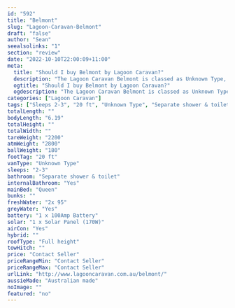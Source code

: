 ```yaml
---
id: "592"
title: "Belmont"
slug: "Lagoon-Caravan-Belmont"
draft: "false"
author: "Sean"
seealsolinks: "1"
section: "review"
date: "2022-10-10T22:00:09+11:00"
meta:
  title: "Should I buy Belmont by Lagoon Caravan?"
  description: "The Lagoon Caravan Belmont is classed as Unknown Type, and sleeps 2-3 people. It is Australian made and comes in at 20 ft. It generally has Separate shower & toilet."
  ogtitle: "Should I buy Belmont by Lagoon Caravan?"
  ogdescription: "The Lagoon Caravan Belmont is classed as Unknown Type, and sleeps 2-3 people. It is Australian made and comes in at 20 ft. It generally has Separate shower & toilet."
categories: ["Lagoon Caravan"]
tags: ["Sleeps 2-3", "20 ft", "Unknown Type", "Separate shower & toilet", "Full height", "Price Unknown", "Australian made"]
totalLength: ""
bodyLength: "6.19"
totalHeight: ""
totalWidth: ""
tareWeight: "2200"
atmWeight: "2800"
ballWeight: "180"
footTag: "20 ft"
vanType: "Unknown Type"
sleeps: "2-3"
bathroom: "Separate shower & toilet"
internalBathroom: "Yes"
mainBed: "Queen"
bunks: ""
freshWater: "2x 95"
greyWater: "Yes"
battery: "1 x 100Amp Battery"
solar: "1 x Solar Panel (170W)"
airCon: "Yes"
hybrid: ""
roofType: "Full height"
towHitch: ""
price: "Contact Seller"
priceRangeMin: "Contact Seller"
priceRangeMax: "Contact Seller"
urlLink: "http://www.lagooncaravan.com.au/belmont/"
aussieMade: "Australian made"
noImage: ""
featured: "no"
---
```

